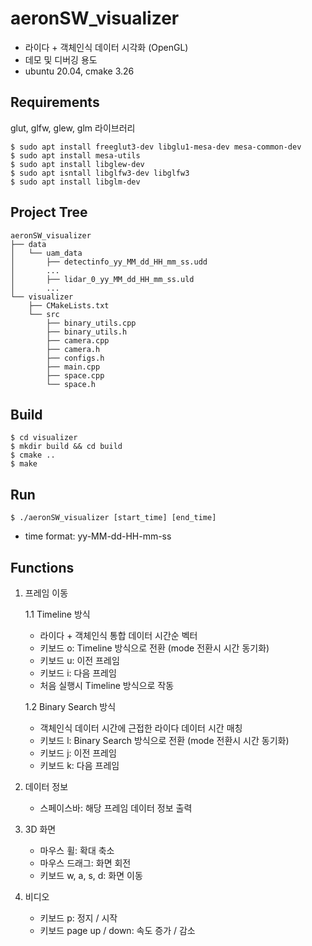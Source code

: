 # aeronSW_visualizer
- 라이다 + 객체인식 데이터 시각화 (OpenGL)
- 데모 및 디버깅 용도
- ubuntu 20.04, cmake 3.26

## Requirements
glut, glfw, glew, glm 라이브러리
```
$ sudo apt install freeglut3-dev libglu1-mesa-dev mesa-common-dev
$ sudo apt install mesa-utils
$ sudo apt install libglew-dev
$ sudo apt isntall libglfw3-dev libglfw3
$ sudo apt install libglm-dev
```

## Project Tree
```
aeronSW_visualizer
├── data
│   └── uam_data
│       ├── detectinfo_yy_MM_dd_HH_mm_ss.udd
│       ...
│       ├── lidar_0_yy_MM_dd_HH_mm_ss.uld
│       ...
└── visualizer
    ├── CMakeLists.txt
    └── src
        ├── binary_utils.cpp
        ├── binary_utils.h
        ├── camera.cpp
        ├── camera.h
        ├── configs.h
        ├── main.cpp
        ├── space.cpp
        └── space.h
```

## Build
```
$ cd visualizer
$ mkdir build && cd build
$ cmake ..
$ make
```

## Run
```
$ ./aeronSW_visualizer [start_time] [end_time]
```
- time format: yy-MM-dd-HH-mm-ss

## Functions
1. 프레임 이동</p>
    1.1 Timeline 방식
    - 라이다 + 객체인식 통합 데이터 시간순 벡터
    - 키보드 o: Timeline 방식으로 전환 (mode 전환시 시간 동기화)
    - 키보드 u: 이전 프레임
    - 키보드 i: 다음 프레임
    - 처음 실행시 Timeline 방식으로 작동

    1.2 Binary Search 방식
    - 객체인식 데이터 시간에 근접한 라이다 데이터 시간 매칭
    - 키보드 l: Binary Search 방식으로 전환 (mode 전환시 시간 동기화)
    - 키보드 j: 이전 프레임
    - 키보드 k: 다음 프레임

2. 데이터 정보
    - 스페이스바: 해당 프레임 데이터 정보 출력

3. 3D 화면
    - 마우스 휠: 확대 축소
    - 마우스 드래그: 화면 회전
    - 키보드 w, a, s, d: 화면 이동

4. 비디오
    - 키보드 p: 정지 / 시작
    - 키보드 page up / down: 속도 증가 / 감소